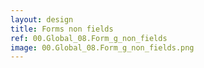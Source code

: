 ```yaml
---
layout: design
title: Forms non fields
ref: 00.Global_08.Form_g_non_fields
image: 00.Global_08.Form_g_non_fields.png
---
```

